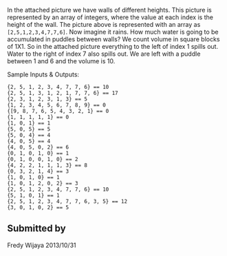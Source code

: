 In the attached picture we have walls of different heights. This picture is
represented by an array of integers, where the value at each index is the
height of the wall. The picture above is represented with an array as
`[2,5,1,2,3,4,7,7,6]`. Now imagine it rains. How much water is going to be
accumulated in puddles between walls? We count volume in square blocks of 1X1.
So in the attached picture everything to the left of index 1 spills out. Water
to the right of index 7 also spills out. We are left with a puddle between 1
and 6 and the volume is 10.

Sample Inputs & Outputs:

```
{2, 5, 1, 2, 3, 4, 7, 7, 6} == 10
{2, 5, 1, 3, 1, 2, 1, 7, 7, 6} == 17
{2, 3, 1, 2, 3, 1, 3} == 5
{1, 2, 3, 4, 5, 6, 7, 8, 9} == 0
{[9, 8, 7, 6, 5, 4, 3, 2, 1} == 0
{1, 1, 1, 1, 1} == 0
{1, 0, 1} == 1
{5, 0, 5} == 5
{5, 0, 4} == 4
{4, 0, 5} == 4
{4, 0, 5, 0, 2} == 6
{0, 1, 0, 1, 0} == 1
{0, 1, 0, 0, 1, 0} == 2
{4, 2, 2, 1, 1, 1, 3} == 8
{0, 3, 2, 1, 4} == 3
{1, 0, 1, 0} == 1
{1, 0, 1, 2, 0, 2} == 3
{2, 5, 1, 2, 3, 4, 7, 7, 6} == 10
{5, 1, 0, 1} == 1
{2, 5, 1, 2, 3, 4, 7, 7, 6, 3, 5} == 12
{3, 0, 1, 0, 2} == 5
```

## Submitted by

Fredy Wijaya
2013/10/31
